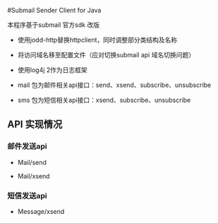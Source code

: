 #Submail Sender Client for Java

本程序基于submail 官方sdk 改版

 * 使用jodd-http替换httpclient，同时调整部分类结构及名称
 
 * 将访问域名移至配置文件（应对切换submail api 域名切换问题）
 
 * 使用log4j 2作为日志框架
 
 * mail 包为邮件相关api接口：send、xsend、subscribe、unsubscribe
 
 * sms 包为短信相关api接口：xsend、subscribe、unsubscribe

## API 实现情况

### 邮件发送api

* Mail/send  

* Mail/xsend

### 短信发送api
* Message/xsend 

